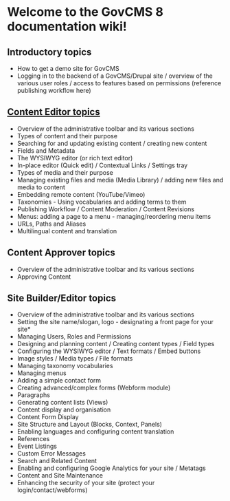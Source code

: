 # Welcome to the GovCMS 8 documentation wiki!

## Introductory topics
* How to get a demo site for GovCMS
* Logging in to the backend of a GovCMS/Drupal site / overview of the various user roles / access to features based on permissions (reference publishing workflow here)

## [Content Editor topics](content_editor/README.md)
* Overview of the administrative toolbar and its various sections
* Types of content and their purpose
* Searching for and updating existing content / creating new content
* Fields and Metadata
* The WYSIWYG editor (or rich text editor)
* In-place editor (Quick edit) / Contextual Links / Settings tray
* Types of media and their purpose
* Managing existing files and media (Media Library) / adding new files and media to content
* Embedding remote content (YouTube/Vimeo)
* Taxonomies - Using vocabularies and adding terms to them
* Publishing Workflow / Content Moderation / Content Revisions
* Menus: adding a page to a menu - managing/reordering menu items
* URLs, Paths and Aliases
* Multilingual content and translation

## Content Approver topics
* Overview of the administrative toolbar and its various sections
* Approving Content

## Site Builder/Editor topics
* Overview of the administrative toolbar and its various sections
* Setting the site name/slogan, logo - designating a front page for your site*
* Managing Users, Roles and Permissions
* Designing and planning content / Creating content types / Field types
* Configuring the WYSIWYG editor / Text formats / Embed buttons
* Image styles / Media types / File formats
* Managing taxonomy vocabularies
* Managing menus
* Adding a simple contact form
* Creating advanced/complex forms (Webform module)
* Paragraphs
* Generating content lists (Views)
* Content display and organisation
* Content Form Display
* Site Structure and Layout (Blocks, Context, Panels)
* Enabling languages and configuring content translation
* References
* Event Listings
* Custom Error Messages
* Search and Related Content
* Enabling and configuring Google Analytics for your site / Metatags
* Content and Site Maintenance
* Enhancing the security of your site (protect your login/contact/webforms)
